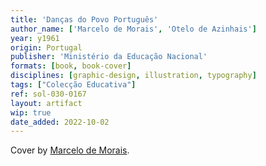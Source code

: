 ```yaml
---
title: 'Danças do Povo Português'
author_name: ['Marcelo de Morais', 'Otelo de Azinhais']
year: y1961
origin: Portugal
publisher: 'Ministério da Educação Nacional'
formats: [book, book-cover]
disciplines: [graphic-design, illustration, typography]
tags: ["Colecção Educativa"]
ref: sol-030-0167
layout: artifact
wip: true
date_added: 2022-10-02
---
```

Cover by <a class="text cat-link author" href="/authors/Marcelo de Morais/">Marcelo de Morais</a>.
